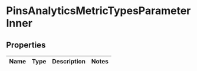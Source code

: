 

# PinsAnalyticsMetricTypesParameterInner


## Properties

| Name | Type | Description | Notes |
|------------ | ------------- | ------------- | -------------|



